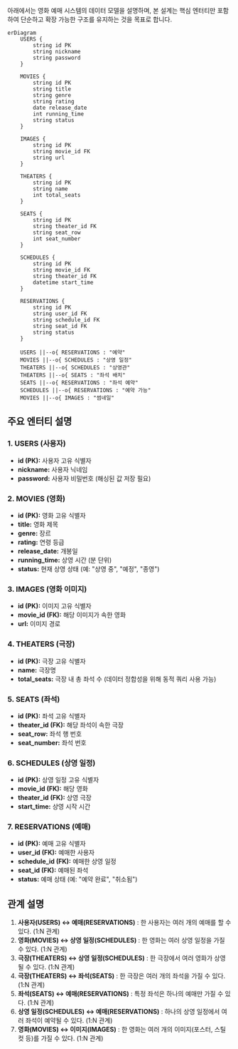 
아래에서는 영화 예매 시스템의 데이터 모델을 설명하며, 본 설계는 핵심 엔터티만 포함하여 단순하고 확장 가능한 구조를 유지하는 것을 목표로 합니다.

```mermaid
erDiagram
    USERS {
        string id PK
        string nickname
        string password
    }

    MOVIES {
        string id PK
        string title
        string genre
        string rating
        date release_date
        int running_time
        string status
    }

    IMAGES {
        string id PK
        string movie_id FK
        string url
    }

    THEATERS {
        string id PK
        string name
        int total_seats
    }

    SEATS {
        string id PK
        string theater_id FK
        string seat_row
        int seat_number
    }

    SCHEDULES {
        string id PK
        string movie_id FK
        string theater_id FK
        datetime start_time
    }

    RESERVATIONS {
        string id PK
        string user_id FK
        string schedule_id FK
        string seat_id FK
        string status
    }

    USERS ||--o{ RESERVATIONS : "예약"
    MOVIES ||--o{ SCHEDULES : "상영 일정"
    THEATERS ||--o{ SCHEDULES : "상영관"
    THEATERS ||--o{ SEATS : "좌석 배치"
    SEATS ||--o{ RESERVATIONS : "좌석 예약"
    SCHEDULES ||--o{ RESERVATIONS : "예약 가능"
    MOVIES ||--o{ IMAGES : "썸네일"
```

## 주요 엔터티 설명
### 1. USERS (사용자)
- **id (PK):** 사용자 고유 식별자
- **nickname:** 사용자 닉네임
- **password:** 사용자 비밀번호 (해싱된 값 저장 필요)

### 2. MOVIES (영화)
- **id (PK):** 영화 고유 식별자
- **title:** 영화 제목
- **genre:** 장르
- **rating:** 연령 등급
- **release_date:** 개봉일
- **running_time:** 상영 시간 (분 단위)
- **status:** 현재 상영 상태 (예: "상영 중", "예정", "종영")

### 3. IMAGES (영화 이미지)
- **id (PK):** 이미지 고유 식별자
- **movie_id (FK):** 해당 이미지가 속한 영화
- **url:** 이미지 경로

### 4. THEATERS (극장)
- **id (PK):** 극장 고유 식별자
- **name:** 극장명
- **total_seats:** 극장 내 총 좌석 수 (데이터 정합성을 위해 동적 쿼리 사용 가능)

### 5. SEATS (좌석)
- **id (PK):** 좌석 고유 식별자
- **theater_id (FK):** 해당 좌석이 속한 극장
- **seat_row:** 좌석 행 번호
- **seat_number:** 좌석 번호

### 6. SCHEDULES (상영 일정)
- **id (PK):** 상영 일정 고유 식별자
- **movie_id (FK):** 해당 영화
- **theater_id (FK):** 상영 극장
- **start_time:** 상영 시작 시간

### 7. RESERVATIONS (예매)
- **id (PK):** 예매 고유 식별자
- **user_id (FK):** 예매한 사용자
- **schedule_id (FK):** 예매한 상영 일정
- **seat_id (FK):** 예매된 좌석
- **status:** 예매 상태 (예: "예약 완료", "취소됨")

## 관계 설명
1. **사용자(USERS) ↔ 예매(RESERVATIONS)** : 한 사용자는 여러 개의 예매를 할 수 있다. (1:N 관계)
2. **영화(MOVIES) ↔ 상영 일정(SCHEDULES)** : 한 영화는 여러 상영 일정을 가질 수 있다. (1:N 관계)
3. **극장(THEATERS) ↔ 상영 일정(SCHEDULES)** : 한 극장에서 여러 영화가 상영될 수 있다. (1:N 관계)
4. **극장(THEATERS) ↔ 좌석(SEATS)** : 한 극장은 여러 개의 좌석을 가질 수 있다. (1:N 관계)
5. **좌석(SEATS) ↔ 예매(RESERVATIONS)** : 특정 좌석은 하나의 예매만 가질 수 있다. (1:N 관계)
6. **상영 일정(SCHEDULES) ↔ 예매(RESERVATIONS)** : 하나의 상영 일정에서 여러 좌석이 예약될 수 있다. (1:N 관계)
7. **영화(MOVIES) ↔ 이미지(IMAGES)** : 한 영화는 여러 개의 이미지(포스터, 스틸컷 등)를 가질 수 있다. (1:N 관계)